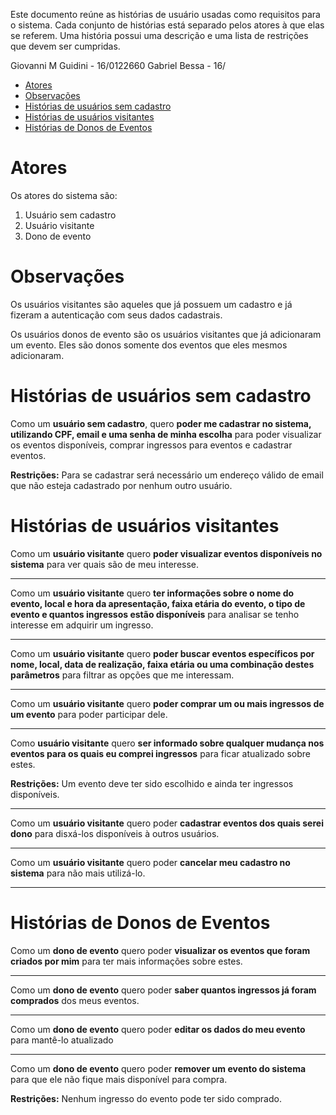 Este documento reúne as histórias de usuário usadas como requisitos para o sistema.
Cada conjunto de histórias está separado pelos atores à que elas se referem.
Uma história possui uma descrição e uma lista de restrições que devem ser cumpridas.

Giovanni M Guidini - 16/0122660
Gabriel Bessa - 16/

- [Atores](#atores)
- [Observações](#observa%C3%A7%C3%B5es)
- [Histórias de usuários sem cadastro](#hist%C3%B3rias-de-usu%C3%A1rios-sem-cadastro)
- [Histórias de usuários visitantes](#hist%C3%B3rias-de-usu%C3%A1rios-visitantes)
- [Histórias de Donos de Eventos](#hist%C3%B3rias-de-donos-de-eventos)

# Atores
Os atores do sistema são:

1. Usuário sem cadastro
2. Usuário visitante 
3. Dono de evento

# Observações
Os usuários visitantes são aqueles que já possuem um cadastro e já fizeram a autenticação com seus dados cadastrais.

Os usuários donos de evento são os usuários visitantes que já adicionaram um evento. Eles são donos somente dos eventos que eles mesmos adicionaram.

# Histórias de usuários sem cadastro

Como um **usuário sem cadastro**, quero **poder me cadastrar no sistema, utilizando CPF, email e uma senha de minha escolha** para poder visualizar os eventos disponíveis, comprar ingressos para eventos e cadastrar eventos.

**Restrições:** 
Para se cadastrar será necessário um endereço válido de email que não esteja cadastrado por nenhum outro usuário.

# Histórias de usuários visitantes

Como um **usuário visitante** quero **poder visualizar eventos disponíveis no sistema** para ver quais são de meu interesse.

---

Como um **usuário visitante** quero **ter informações sobre o nome do evento, local e hora da apresentação, faixa etária do evento, o tipo de evento e quantos ingressos estão disponíveis** para analisar se tenho interesse em adquirir um ingresso.

---

Como um **usuário visitante** quero **poder buscar eventos específicos por nome, local, data de realização, faixa etária ou uma combinação destes parâmetros** para filtrar as opções que me interessam.

---

Como um **usuário visitante** quero **poder comprar um ou mais ingressos de um evento** para poder participar dele. 

---

Como **usuário visitante** quero **ser informado sobre qualquer mudança nos eventos para os quais eu comprei ingressos** para ficar atualizado sobre estes.

**Restrições:**
Um evento deve ter sido escolhido e ainda ter ingressos disponíveis.

---

Como um **usuário visitante** quero poder **cadastrar eventos dos quais serei dono** para disxá-los disponíveis à outros usuários.

---

Como um **usuário visitante** quero poder **cancelar meu cadastro no sistema** para não mais utilizá-lo.

---

# Histórias de Donos de Eventos
Como um **dono de evento** quero poder **visualizar os eventos que foram criados por mim** para ter mais informações sobre estes.

---

Como um **dono de evento** quero poder **saber quantos ingressos já foram comprados** dos meus eventos.

---

Como um **dono de evento** quero poder **editar os dados do meu evento** para mantê-lo atualizado

---

Como um **dono de evento** quero poder **remover um evento do sistema** para que ele não fique mais disponível para compra.

**Restrições:** Nenhum ingresso do evento pode ter sido comprado.